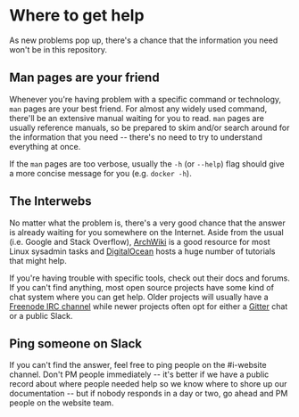 # Where to get help

As new problems pop up, there's a chance that the information you need
won't be in this repository.

## Man pages are your friend

Whenever you're having problem with a specific command or technology,
`man` pages are your best friend. For almost any widely used command,
there'll be an extensive manual waiting for you to read. `man` pages are
usually reference manuals, so be prepared to skim and/or search around
for the information that you need -- there's no need to try to
understand everything at once.

If the `man` pages are too verbose, usually the `-h` (or `--help`) flag
should give a more concise message for you (e.g. `docker -h`).

## The Interwebs

No matter what the problem is, there's a very good chance that the
answer is already waiting for you somewhere on the Internet. Aside from
the usual (i.e. Google and Stack Overflow),
[ArchWiki](https://wiki.archlinux.org/) is a good resource for most
Linux sysadmin tasks and
[DigitalOcean](https://www.digitalocean.com/community/tutorials) hosts a
huge number of tutorials that might help.

If you're having trouble with specific tools, check out their docs and
forums. If you can't find anything, most open source projects have some
kind of chat system where you can get help. Older projects will usually
have a [Freenode IRC channel](https://freenode.net/) while newer
projects often opt for either a [Gitter](https://gitter.im/) chat or a
public Slack.

## Ping someone on Slack

If you can't find the answer, feel free to ping people on the #i-website
channel. Don't PM people immediately -- it's better if we have a public
record about where people needed help so we know where to shore up our
documentation -- but if nobody responds in a day or two, go ahead and PM
people on the website team.
